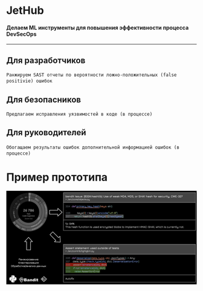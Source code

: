 # JetHub

#### Делаем ML инструменты для повышения эффективности процесса DevSecOps

----

## Для разработчиков
    Ранжируем SAST отчеты по вероятности ложно-положительных (false positivie) ошибок

## Для безопасников
    Предлагаем исправления уязвимостей в коде (в процессе)

## Для руководителей
    Обогащаем результаты ошибок дополнительной информацией ошибок (в процессе)

# Пример прототипа

![](./static/example_mvp.png)
